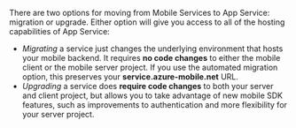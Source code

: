 There are two options for moving from Mobile Services to App Service: migration or upgrade. Either option will give you access to all of the hosting capabilities of App Service:

* *Migrating* a service just changes the underlying environment that hosts your mobile backend. It requires **no code changes** to either the mobile client or the mobile server project. If you use the automated migration option, this preserves your **service.azure-mobile.net** URL. 
* *Upgrading* a service does **require code changes** to both your server and client project, but allows you to take advantage of new mobile SDK features, such as improvements to authentication and more flexibility for your server project. 

